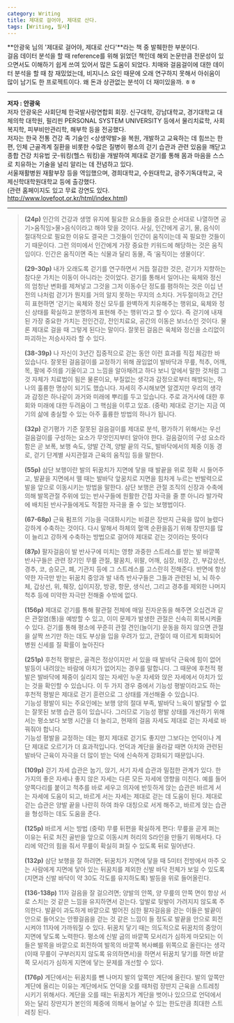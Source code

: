 ```yaml
---
category: Writing  
title: 제대로 걸어야, 제대로 산다.     
tags: [Writing, 필사]   
--- 
```


**안광욱 님의 '제대로 걸어야, 제대로 산다'**라는 책 중 발췌한한 부분이다.  
걸음 데이터 분석을 할 때 reference를 위해 읽었던 책인데 해외 논문만큼 전문성이 있으면서도 이해하기 쉽게 쓰여 있어서 많은 도움이 되었다. 치매와 걸음걸이에 대한 데이터 분석을 할 때 참 재밌었는데, 비지니스 요인 때문에 오래 연구하지 못해서 아쉬움이 많이 남기도 한 프로젝트이다. 왜 돈과 상관없는 분석이 더 재미있을까. ㅎㅎ  

---
**저자 : 안광욱**  
저자 안광욱은 사회단체 한국발사랑연합회 회장. 신구대학, 강남대학교, 경기대학교 대체의학 대학원, 필리핀 PERSONAL SYSTEM UNIVERSITY 등에서 물리치료학, 사회복지학, 피부비만관리학, 해부학 등을 전공했다.  
 저자는 한국 전통 건강 족 기술인 <상생약발>을 복원, 개발하고 교육하는 데 힘쓰는 한편, 인체 근골격계 질환을 비롯한 수많은 질병이 평소의 걷기 습관과 관련 있음을 깨닫고 종합 건강 치유법 굿-워킹(헬스 워킹)을 개발하여 제대로 걷기를 통해 몸과 마음을 스스로 치유하는 기술을 널리 알리는 데 전념하고 있다.    
서울재활병원 재활부장 등을 역임했으며, 경희대학교, 수원대학교, 광주기독대학교, 국제신학대학원대학교 등에 출강했다.  
(관련 홈페이지도 있고 무료 강연도 있다. http://www.lovefoot.or.kr/html/index.html)

---  

> **(24p)** 인간의 건강과 생명 유지에 필요한 요소들을 중요한 순서대로 나열하면 공기>움직임>물>음식이라고 해야 맞을 것이다. 사실, 인간에게 공기, 물, 음식이 절대적으로 필요한 이유도 결국은 그것들이 인간이 움직이는데 꼭 필요한 것들이기 때문이다. 그런 의미에서 인간에게 가장 중요한 키워드에 해당하는 것은 움직임이다. 인간은 움직이면 죽는 식물과 달리 동물, 즉 ‘움직이는 생물이다’.
> 
> **(29-30p)** 내가 오래도록 걷기를 연구하면서 거듭 절감한 것은, 걷기가 지향하는 참다운 가치는 이동이 아니라는 것이었다. 걷기를 통해서 일어나는 육체와 정신의 엄청난 변화를 제쳐넣고 그것을 그저 이동수단 정도를 폄하하는 것은 이십 년 전의 나처럼 걷기가 뭔지를 거의 알지 못하는 무지의 소치다. 거두절미하고 간단히 표현하면 ‘걷기는 육체와 정신 모두를 완벽하게 치유해주는 행위요, 육체와 정신 상태를 확실하고 분명하게 표현해 주는 행위’라고 할 수 있다. 즉 걷기에 내재된 가장 중요한 가치는 전인건강, 전인치료요, 공간의 이동은 보너스인 것이다. 물론 제대로 걸을 때 그렇게 된다는 말이다. 잘못된 걸음은 육체와 정신을 소리없이 파괴하는 저승사자라 할 수 있다. 
> 
> **(38-39p)** 나 자신이 3년간 집중적으로 걷는 동안 이런 효과를 직접 체감한 바 있습니다. 잘못된 걸음걸이를 교정하기 위해 끊임없이 발바닥과 무릎, 척추, 어깨, 목, 팔에 주의를 기울이고 그 느낌을 알아채려고 하다 보니 앞에서 말한 것처럼 그것 자체가 치료법이 됨은 물론이요, 부질없는 생각과 감정으로부터 해방되는, 하나의 훌륭한 명상이 되기도 했습니다. 자세히 주시해보면 알겠지만 우리의 생각과 감정은 하나같이 과거와 미래에 뿌리를 두고 있습니다. 주로 과거사에 대한 후회와 미래에 대한 두려움이 그 핵심을 이루고 있죠. (중략) 제대로 걷기는 지금 여기의 삶에 충실할 수 있는 아주 훌륭한 방법의 하나가 됩니다. 
> 
> **(32p)** 걷기평가 기준
> 잘못된 걸음걸이를 제대로 분석, 평가하기 위해서는 우선 걸음걸이를 구성하는 요소가 무엇인지부터 알아야 한다. 걸음걸이의 구성 요소라 함은 곧 보폭, 보행 속도, 양발 간격, 양발 끝의 각도, 발바닥에서의 체중 이동 경로, 걷기 단계별 사지관절과 근육의 움직임 등을 말한다. 
> 
> **(55p)** 삼단 보행이란 발의 뒤꿈치가 지면에 닿을 때 발끝을 위로 정확 시 들어주고, 발끝을 지면에서 뗄 때는 발바닥 앞꿈치로 지면을 힘차게 누르는 반발력으로 발을 앞으로 이동시키는 방법을 말한다. 삼단 보행은 관절 조직의 신장과 수축에 의해 발목관절 주위에 있는 반사구들에 원활한 간접 자극을 줄 뿐 아니라 발가락에 배치된 반사구들에게도 적절한 자극을 줄 수 있는 보행법이다.
> 
> **(67-68p)** 근육 펌프의 기능을 극대화시키는 비결은 장딴지 근육을 많이 늘렸다 강하게 수축하는 것이다. 다시 말해서 하체의 혈액 순환을돕기 위해 장딴지를 많이 늘리고 강하게 수축하는 방법으로 걸어야 제대로 걷는 것이라는 뜻이다
> 
> **(87p)** 팔자걸음이 발 반사구에 미치는 영향
> 과중한 스트레스를 받는 발 바깥쪽 반사구들은 관련 장기인 무릎 관절, 팔꿈치, 위팔, 어깨, 심장, 비장, 간, 부갑상선, 경추, 코, 승모근, 폐, 기관지 등에 그 스트레스를 고스란히 전해준다. 반면에 항상 약한 자극만 받는 뒤꿈치 중앙과 발 내측 반사구들은 그들과 관련된 뇌, 뇌 하수체, 갑상선, 위, 췌장, 십이지장, 방광, 항문, 생식선, 그리고 경추를 제외한 나머지 척추 등에 미약한 자극만 전해줄 수밖에 없다.
> 
> **(156p)** 제대로 걷기를 통해 팔관절 전체에 매일 진자운동을 해주면 오십견과 같은 관절염(통)을 예방할 수 있고, 이미 문제가 발생한 관절은 신속히 회복시켜줄 수 있다. 걷기를 통해 평소에 꾸준히 관절 견인(늘이기) 운동을 하지 않으면 관절을 살짝 쓰기만 하는 데도 부상을 입을 우려가 있고, 관절이 때 이르게 퇴화되어 병원 신세를 질 확률이 높아진다
> 
> **(251p)** 후천적 평발은, 골격은 정상이지만 서 있을 때 발바닥 근육에 힘이 없어 발등이 내려앉는 바람에 아치가 없어지는 경우를 말합니다. 그 때문에 후천적 평발은 발바닥에 체중이 실리지 않는 자세인 누운 자세와 앉은 자세에서 아치가 있는 것을 확인할 수 있습니다. 이 두 가지 경우 중에서 기능성 평발이라고도 하는 후천적 평발은 제대로 걷기 훈련으로 그 상태를 개선해줄 수 있습니다.  
> 기능성 평발이 되는 주요인에는 보행 양의 절대 부족, 발바닥 느육이 발달할 수 없는 잘못된 보행 습관 등이 있습니다. 그러므로 기능성 평발 상태를 개선하기 위해서는 평소보다 보행 시간을 더 늘리고, 현재의 걸음 자세도 제대로 걷는 자세로 바꿔줘야 합니다.  
> 기능성 평발을 교정하는 데는 평지 제대로 걷기도 좋지만 그보다는 언덕이나 계단 제대로 오르기가 더 효과적입니다. 언덕과 계단을 올라갈 때면 아치와 관련된 발바닥 근육이 자극을 더 많이 받는 덕에 신속하게 강화되기 때문입니다.
> 
> **(109p)** 걷기 자세 습관은 눕기, 앉기, 서기 자세 습관과 밀접한 관계가 있다. 한 가지의 좋은 자세나 좋지 않은 자세는 다른 모든 자세에 영향을 미친다. 예를 들어 양쪽다리를 붙이고 척추를 바로 세우고 의자에 반듯하게 앉는 습관은 바르게 서는 자세에 도움이 되고, 바르게 서는 자세는 제대로 걷는 데 도움이 된다. 제대로 걷는 습관은 양발 끝을 나란히 하여 좌우 대칭으로 서게 해주고, 바르게 앉는 습관을 형성하는 데도 도움을 준다. 
> 
> **(125p)** 바르게 서는 방법 (중략) 무릎 뒤편을 확실하게 편다: 무릎을 곧게 펴는 이유는 뒤로 처진 골반을 앞으로 이동시켜 허리의 S라인을 만들기 위해서다. 다리에 약간의 힘을 줘서 무릎이 확실히 펴질 수 있도록 뒤로 밀어낸다.
> 
> **(132p)** 삼단 보행을 잘 하려면; 뒤꿈치가 지면에 닿을 때 5미터 전방에서 마주 오는 사람에게 지면에 닿아 있는 뒤꿈치를 제외한 신발 바닥 전체가 보일 수 있도록 (지면과 신발 바닥이 약 30도 각도를 유지하도록) 발등을 위로 들어올린다. 
> 
> **(136-138p)** 11자 걸음을 잘 걸으려면; 양발의 안쪽, 양 무릎의 안쪽 면이 항상 서로 스치는 것 같은 느낌을 유지하면서 걷는다. 앞발로 뒷발이 가려지지 않도록 주의한다. 발끝이 과도하게 바깥으로 벌어진 심한 팔자걸음을 걷는 이들은 발끝이 안으로 들어오는 안짱걸음을 걷는 것 같은 느낌이 들 정도로 발끝을 안으로 회전시켜야 11자에 가까워질 수 있다. 
> 뒤꿈치 닿기 때는 의도적으로 뒤꿈치의 중앙이 지면에 닿도록 노력한다. 평소에 신발 굽의 바깥쪽 모서리가 심하게 마모되는 이들은 발목을 바깥으로 회전하여 발목의 바깥쪽 복사뼈를 위쪽으로 올린다는 생각(이때 무릎이 구부러지지 않도록 유의하면서)을 하면서 뒤꿈치 닿기를 하면 바깥쪽 모서리가 심하게 지면에 닿는 문제를 개선할 수 있다. 
> 
> **(176p)** 계단에서는 뒤꿈치를 뺀 나머지 발의 앞쪽만 계단에 올린다. 발의 앞쪽만 계단에 올리는 이유는 계단에서도 언덕을 오를 때처럼 장딴지 근육을 스트레칭 시키기 위해서다. 계단을 오를 때는 뒤꿈치가 계단을 벗어나 있으므로 언덕에서와는 달리 장딴지가 본인의 체중에 의해서 늘어날 수 있는 한도만큼 최대한 스트레칭 된다.


